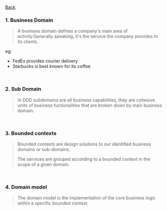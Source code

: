 [Back](README.md)

### 1. Business Domain

> A business domain defines a company's main area of activity.Generally speaking, it's the service the company provides to its clients.

eg:

- FedEx provides courier delivery
- Starbucks is best known for its coffee

&nbsp;

### 2. Sub Domain

> In DDD subdomains are all business capabilities, they are cohesive units of business fuctionalities that are broken down by main business domain.

&nbsp;

### 3. Bounded contexts

> Bounded contexts are design solutions to our identified business domains or sub-domains.
>
> The services are grouped according to a bounded context in the scope of a given domain.

&nbsp;

### 4. Domain model

> The domain model is the implementation of the core business logic within a specific bounded context.
